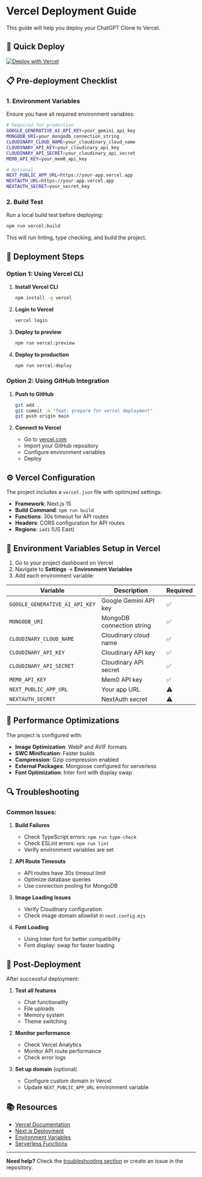 # Vercel Deployment Guide

This guide will help you deploy your ChatGPT Clone to Vercel.

## 🚀 Quick Deploy

[![Deploy with Vercel](https://vercel.com/button)](https://vercel.com/new/clone?repository-url=https%3A%2F%2Fgithub.com%2Fyour-username%2Fchatgpt-home-clone)

## 📋 Pre-deployment Checklist

### 1. **Environment Variables**

Ensure you have all required environment variables:

```bash
# Required for production
GOOGLE_GENERATIVE_AI_API_KEY=your_gemini_api_key
MONGODB_URI=your_mongodb_connection_string
CLOUDINARY_CLOUD_NAME=your_cloudinary_cloud_name
CLOUDINARY_API_KEY=your_cloudinary_api_key
CLOUDINARY_API_SECRET=your_cloudinary_api_secret
MEM0_API_KEY=your_mem0_api_key

# Optional
NEXT_PUBLIC_APP_URL=https://your-app.vercel.app
NEXTAUTH_URL=https://your-app.vercel.app
NEXTAUTH_SECRET=your_secret_key
```

### 2. **Build Test**

Run a local build test before deploying:

```bash
npm run vercel:build
```

This will run linting, type checking, and build the project.

## 🎯 Deployment Steps

### Option 1: Using Vercel CLI

1. **Install Vercel CLI**

   ```bash
   npm install -g vercel
   ```

2. **Login to Vercel**

   ```bash
   vercel login
   ```

3. **Deploy to preview**

   ```bash
   npm run vercel:preview
   ```

4. **Deploy to production**
   ```bash
   npm run vercel:deploy
   ```

### Option 2: Using GitHub Integration

1. **Push to GitHub**

   ```bash
   git add .
   git commit -m "feat: prepare for vercel deployment"
   git push origin main
   ```

2. **Connect to Vercel**
   - Go to [vercel.com](https://vercel.com)
   - Import your GitHub repository
   - Configure environment variables
   - Deploy

## ⚙️ Vercel Configuration

The project includes a `vercel.json` file with optimized settings:

- **Framework**: Next.js 15
- **Build Command**: `npm run build`
- **Functions**: 30s timeout for API routes
- **Headers**: CORS configuration for API routes
- **Regions**: `iad1` (US East)

## 🔧 Environment Variables Setup in Vercel

1. Go to your project dashboard on Vercel
2. Navigate to **Settings** → **Environment Variables**
3. Add each environment variable:

| Variable                       | Description               | Required |
| ------------------------------ | ------------------------- | -------- |
| `GOOGLE_GENERATIVE_AI_API_KEY` | Google Gemini API key     | ✅       |
| `MONGODB_URI`                  | MongoDB connection string | ✅       |
| `CLOUDINARY_CLOUD_NAME`        | Cloudinary cloud name     | ✅       |
| `CLOUDINARY_API_KEY`           | Cloudinary API key        | ✅       |
| `CLOUDINARY_API_SECRET`        | Cloudinary API secret     | ✅       |
| `MEM0_API_KEY`                 | Mem0 API key              | ✅       |
| `NEXT_PUBLIC_APP_URL`          | Your app URL              | ⚠️       |
| `NEXTAUTH_SECRET`              | NextAuth secret           | ⚠️       |

## 📱 Performance Optimizations

The project is configured with:

- **Image Optimization**: WebP and AVIF formats
- **SWC Minification**: Faster builds
- **Compression**: Gzip compression enabled
- **External Packages**: Mongoose configured for serverless
- **Font Optimization**: Inter font with display swap

## 🔍 Troubleshooting

### Common Issues:

1. **Build Failures**
   - Check TypeScript errors: `npm run type-check`
   - Check ESLint errors: `npm run lint`
   - Verify environment variables are set

2. **API Route Timeouts**
   - API routes have 30s timeout limit
   - Optimize database queries
   - Use connection pooling for MongoDB

3. **Image Loading Issues**
   - Verify Cloudinary configuration
   - Check image domain allowlist in `next.config.mjs`

4. **Font Loading**
   - Using Inter font for better compatibility
   - Font display: swap for faster loading

## 🚀 Post-Deployment

After successful deployment:

1. **Test all features**
   - Chat functionality
   - File uploads
   - Memory system
   - Theme switching

2. **Monitor performance**
   - Check Vercel Analytics
   - Monitor API route performance
   - Check error logs

3. **Set up domain** (optional)
   - Configure custom domain in Vercel
   - Update `NEXT_PUBLIC_APP_URL` environment variable

## 📚 Resources

- [Vercel Documentation](https://vercel.com/docs)
- [Next.js Deployment](https://nextjs.org/docs/deployment)
- [Environment Variables](https://vercel.com/docs/concepts/projects/environment-variables)
- [Serverless Functions](https://vercel.com/docs/concepts/functions/serverless-functions)

---

**Need help?** Check the [troubleshooting section](#-troubleshooting) or create an issue in the repository.
